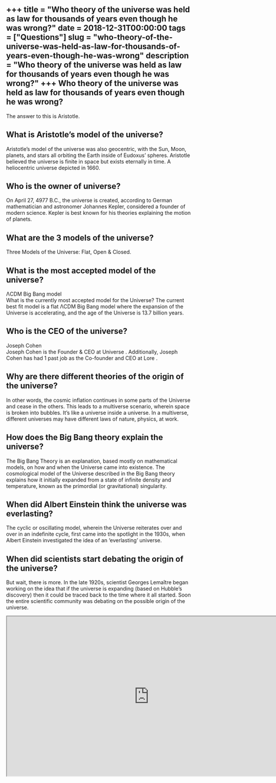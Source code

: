+++
title = "Who theory of the universe was held as law for thousands of years even though he was wrong?"
date = 2018-12-31T00:00:00
tags = ["Questions"]
slug = "who-theory-of-the-universe-was-held-as-law-for-thousands-of-years-even-though-he-was-wrong"
description = "Who theory of the universe was held as law for thousands of years even though he was wrong?"
+++
Who theory of the universe was held as law for thousands of years even though he was wrong?
-------------------------------------------------------------------------------------------

The answer to this is Aristotle.

What is Aristotle’s model of the universe?
------------------------------------------

Aristotle’s model of the universe was also geocentric, with the Sun, Moon, planets, and stars all orbiting the Earth inside of Eudoxus’ spheres. Aristotle believed the universe is finite in space but exists eternally in time. A heliocentric universe depicted in 1660.

Who is the owner of universe?
-----------------------------

On April 27, 4977 B.C., the universe is created, according to German mathematician and astronomer Johannes Kepler, considered a founder of modern science. Kepler is best known for his theories explaining the motion of planets.

What are the 3 models of the universe?
--------------------------------------

Three Models of the Universe: Flat, Open &amp; Closed.

What is the most accepted model of the universe?
------------------------------------------------

ΛCDM Big Bang model  
What is the currently most accepted model for the Universe? The current best fit model is a flat ΛCDM Big Bang model where the expansion of the Universe is accelerating, and the age of the Universe is 13.7 billion years.

Who is the CEO of the universe?
-------------------------------

Joseph Cohen  
Joseph Cohen is the Founder &amp; CEO at Universe . Additionally, Joseph Cohen has had 1 past job as the Co-founder and CEO at Lore .

Why are there different theories of the origin of the universe?
---------------------------------------------------------------

In other words, the cosmic inflation continues in some parts of the Universe and cease in the others. This leads to a multiverse scenario, wherein space is broken into bubbles. It’s like a universe inside a universe. In a multiverse, different universes may have different laws of nature, physics, at work.

How does the Big Bang theory explain the universe?
--------------------------------------------------

The Big Bang Theory is an explanation, based mostly on mathematical models, on how and when the Universe came into existence. The cosmological model of the Universe described in the Big Bang theory explains how it initially expanded from a state of infinite density and temperature, known as the primordial (or gravitational) singularity.

When did Albert Einstein think the universe was everlasting?
------------------------------------------------------------

The cyclic or oscillating model, wherein the Universe reiterates over and over in an indefinite cycle, first came into the spotlight in the 1930s, when Albert Einstein investigated the idea of an ‘everlasting’ universe.

When did scientists start debating the origin of the universe?
--------------------------------------------------------------

But wait, there is more. In the late 1920s, scientist Georges Lemaître began working on the idea that if the universe is expanding (based on Hubble’s discovery) then it could be traced back to the time where it all started. Soon the entire scientific community was debating on the possible origin of the universe.

<iframe allow="accelerometer; autoplay; clipboard-write; encrypted-media; gyroscope; picture-in-picture" allowfullscreen="" class="__youtube_prefs__  epyt-is-override  no-lazyload" data-no-lazy="1" data-origheight="433" data-origwidth="770" data-skipgform_ajax_framebjll="" height="433" id="_ytid_49328" loading="lazy" src="https://www.youtube.com/embed/HbnWGxzqWuM?enablejsapi=1&autoplay=0&cc_load_policy=0&cc_lang_pref=&iv_load_policy=1&loop=0&modestbranding=0&rel=1&fs=1&playsinline=0&autohide=2&theme=dark&color=red&controls=1&" title="YouTube player" width="770"></iframe>